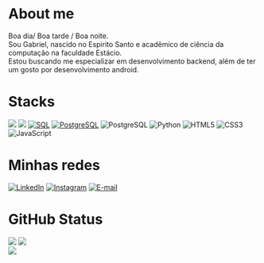 # About me

Boa dia/ Boa tarde / Boa noite.<br>
Sou Gabriel, nascido no Espirito Santo e acadêmico de ciência da computação na faculdade Estácio.<br>
Estou buscando me especializar em desenvolvimento backend, além de ter um gosto por desenvolvimento android.

# Stacks

<a src="https://www.java.com/pt-BR/"><img src="https://icons.iconarchive.com/icons/tatice/cristal-intense/48/Java-icon.png"/></a>
<a src="https://spring.io/projects/spring-boot"><img src="https://a.fsdn.com/allura/mirror/spring-boot/icon?1605202581"/></a>
<a href="https://github.com/search?q=user%3Avitorkol+language%3Asql"><img alt="SQL" src="https://custom-icon-badges.herokuapp.com/badge/SQL-025E8C.svg?logo=database&logoColor=white"></a>
<a href="#"><img alt="PostgreSQL" src ="https://img.shields.io/badge/PostgreSQL-316192.svg?logo=postgresql&logoColor=white"></a>
![PostgreSQL](https://img.shields.io/badge/PostgreSQL-316192.svg?logo=postgresql&logoColor=white)
![Python](https://img.shields.io/badge/python-3670A0?style=for-the-badge&logo=python&logoColor=ffdd54)
![HTML5](https://img.shields.io/badge/HTML5-000?style=for-the-badge&logo=html5)
![CSS3](https://img.shields.io/badge/CSS3-000?style=for-the-badge&logo=css3&logoColor=264CE4)
![JavaScript](https://img.shields.io/badge/javascript-%23323330.svg?style=for-the-badge&logo=javascript&logoColor=%23F7DF1E)

# Minhas redes

[![LinkedIn](https://img.shields.io/badge/LinkedIn-000?style=for-the-badge&logo=linkedin&logoColor=0E76A8)](https://www.linkedin.com/in/gabriel-paganini-barroso/)
[![Instagram](https://img.shields.io/badge/Instagram-000?style=for-the-badge&logo=instagram)](https://www.instagram.com/pagao1/)
[![E-mail](https://img.shields.io/badge/-Email-000?style=for-the-badge&logo=microsoft-outlook&logoColor=E94D5F)](mailto:gabrielpaganinibarroso@hotmail.com)

# GitHub Status

![](https://github-readme-stats.vercel.app/api?username=Pagaoo&theme=dark&hide_border=false&include_all_commits=true&count_private=true)
![](https://github-readme-streak-stats.herokuapp.com/?user=Pagaoo&theme=dark&hide_border=false)<br/>
![](https://github-readme-stats.vercel.app/api/top-langs/?username=Pagaoo&theme=dark&hide_border=false&include_all_commits=true&count_private=true&layout=compact)
